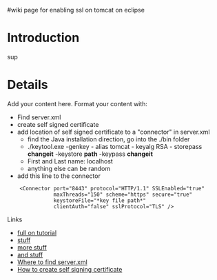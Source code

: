 #wiki page for enabling ssl on tomcat on eclipse

# Introduction #

sup


# Details #

Add your content here.  Format your content with:
  * Find server.xml
  * create self signed certificate
  * add location of self signed certificate to a "connector" in server.xml
    * find the Java installation direction, go into the ./bin folder
    * ./keytool.exe -genkey - alias tomcat - keyalg RSA - storepass **changeit** -keystore **path** -keypass **changeit**
    * First and Last name: localhost
    * anything else can be random
  * add this line to the connector
```
    <Connector port="8443" protocol="HTTP/1.1" SSLEnabled="true"
               maxThreads="150" scheme="https" secure="true"
               keystoreFile="*key file path*"
               clientAuth="false" sslProtocol="TLS" />
```
Links
  * [full on tutorial](http://www.coderanch.com/t/87738/Tomcat/Self-signed-certificate-tomcat)
  * [stuff](http://www.cb1inc.com/2007/05/12/creating-self-signed-certs-on-apache-tomcat-5-5/)
  * [more stuff](http://www.liferay.com/web/guest/community/wiki/-/wiki/Main/How%20to%20configure%20https%20feature)
  * [and stuff](http://www.codemarvels.com/2010/11/enabling-ssl-on-tomcat-on-a-devl-machine-windows/)
  * [Where to find server.xml](http://stackoverflow.com/questions/2465041/run-jsp-in-eclipse-on-specific-port-and-ssl)
  * [How to create self signing certificate](http://www.akadia.com/services/ssh_test_certificate.html)